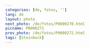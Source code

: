 ```yaml
---
categories: [de, fotos, '']
lang: de
layout: photo
next_photo: /de/fotos/P0000270.html
picname: P0000271
prev_photo: /de/fotos/P0000272.html
tags: [Steinbock]
---
```


